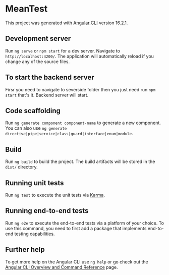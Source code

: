 # MeanTest

This project was generated with [Angular CLI](https://github.com/angular/angular-cli) version 16.2.1.

## Development server

Run `ng serve` or `npm start` for a dev server. Navigate to `http://localhost:4200/`. The application will automatically reload if you change any of the source files.


## To start the backend server
Firsr you need to navigate to severside folder then you just need run `npm start` that's it. Backend server will start.

## Code scaffolding

Run `ng generate component component-name` to generate a new component. You can also use `ng generate directive|pipe|service|class|guard|interface|enum|module`.

## Build

Run `ng build` to build the project. The build artifacts will be stored in the `dist/` directory.

## Running unit tests

Run `ng test` to execute the unit tests via [Karma](https://karma-runner.github.io).

## Running end-to-end tests

Run `ng e2e` to execute the end-to-end tests via a platform of your choice. To use this command, you need to first add a package that implements end-to-end testing capabilities.

## Further help

To get more help on the Angular CLI use `ng help` or go check out the [Angular CLI Overview and Command Reference](https://angular.io/cli) page.
